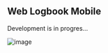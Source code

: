 ## Web Logbook Mobile

Development is in progres...

![image](https://user-images.githubusercontent.com/139220/229284378-6d573324-9a40-43d6-ae22-bb4de4229c7c.png)

